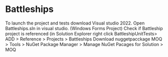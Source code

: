 # Battleships
To launch the project and tests download Visual studio 2022.
Open Battleships.sln in visual studio. (Windows Forms Project)
Check if Battleship project is referenced (in Solution Explorer right click BattleshipUnitTests> ADD > Reference > Projects > Battleships 
Download nuggetpacckage MOQ > Tools > NuGet Package Manager > Manage NuGet Pacages for Solution > MOQ
